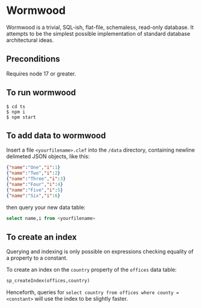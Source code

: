 Wormwood
========

Wormwood is a trivial, SQL-ish, flat-file, schemaless, read-only database. It attempts to be the simplest possible implementation of standard database architectural ideas. 

Preconditions
--------

Requires node 17 or greater.

To run wormwood
------

```shell
$ cd ts
$ npm i
$ npm start
```

To add data to wormwood
---------

Insert a file `<yourfilename>.clef` into the `/data` directory, containing newline delimeted JSON objects, like this:

```json
{"name":"One","i":1}
{"name":"Two","i":2}
{"name":"Three","i":3}
{"name":"Four","i":4}
{"name":"Five","i":5}
{"name":"Six","i":6}
```

then query your new data table:

```sql
select name,i from <yourfilename>
```

To create an index
-------------

Querying and indexing is only possible on expressions checking equality of a property to a constant. 

To create an index on the `country` property of the `offices` data table:

```sql
sp_createIndex(offices,country)
```

Henceforth, queries for `select country from offices where county = <constant>` will use the index to be slightly faster. 
